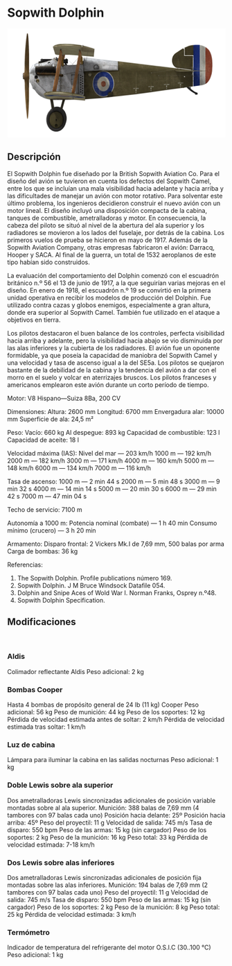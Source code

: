 # Sopwith Dolphin

![sopdolphin](../images/sopdolphin.png)

## Descripción

El Sopwith Dolphin fue diseñado por la British Sopwith Aviation Co. Para el diseño del avión se tuvieron en cuenta los defectos del Sopwith Camel, entre los que se incluían una mala visibilidad hacia adelante y hacia arriba y las dificultades de manejar un avión con motor rotativo. Para solventar este último problema, los ingenieros decidieron construir el nuevo avión con un motor lineal. El diseño incluyó una disposición compacta de la cabina, tanques de combustible, ametralladoras y motor. En consecuencia, la cabeza del piloto se situó al nivel de la abertura del ala superior y los radiadores se movieron a los lados del fuselaje, por detrás de la cabina. Los primeros vuelos de prueba se hicieron en mayo de 1917. Además de la Sopwith Aviation Company, otras empresas fabricaron el avión: Darracq, Hooper y SACA. Al final de la guerra, un total de 1532 aeroplanos de este tipo habían sido construidos.

La evaluación del comportamiento del Dolphin comenzó con el escuadrón británico n.º 56 el 13 de junio de 1917, a la que seguirían varias mejoras en el diseño. En enero de 1918, el escuadrón n.º 19 se convirtió en la primera unidad operativa en recibir los modelos de producción del Dolphin. Fue utilizado contra cazas y globos enemigos, especialmente a gran altura, donde era superior al Sopwith Camel. También fue utilizado en el ataque a objetivos en tierra.

Los pilotos destacaron el buen balance de los controles, perfecta visibilidad hacia arriba y adelante, pero la visibilidad hacia abajo se vio disminuida por las alas inferiores y la cubierta de los radiadores. El avión fue un oponente formidable, ya que poseía la capacidad de maniobra del Sopwith Camel y una velocidad y tasa de ascenso igual a la del SE5a. Los pilotos se quejaron bastante de la debilidad de la cabina y la tendencia del avión a dar con el morro en el suelo y volcar en aterrizajes bruscos. Los pilotos franceses y americanos emplearon este avión durante un corto período de tiempo. 


Motor:
V8 Hispano—Suiza 8Ba, 200 CV

Dimensiones:
Altura: 2600 mm
Longitud: 6700 mm
Envergadura alar: 10000 mm
Superficie de ala: 24,5 m²

Peso:
Vacío: 660 kg
Al despegue: 893 kg
Capacidad de combustible: 123 l
Capacidad de aceite: 18 l

Velocidad máxima (IAS):
Nivel del mar — 203 km/h
1000 m — 192 km/h
2000 m — 182 km/h
3000 m — 171 km/h
4000 m — 160 km/h
5000 m — 148 km/h
6000 m — 134 km/h
7000 m — 116 km/h

Tasa de ascenso:
1000 m —  2 min 44 s
2000 m —  5 min 48 s
3000 m —  9 min 32 s
4000 m — 14 min 14 s
5000 m — 20 min 30 s
6000 m — 29 min 42 s
7000 m — 47 min 04 s

Techo de servicio: 7100 m

Autonomía a 1000 m:
Potencia nominal (combate) — 1 h 40 min
Consumo mínimo (crucero) — 3 h 20 min

Armamento:
Disparo frontal: 2 Vickers Mk.I de 7,69 mm, 500 balas por arma
Carga de bombas: 36 kg

Referencias:
1) The Sopwith Dolphin. Profile publications número 169.
2) Sopwith Dolphin. J M Bruce Windsock Datafile 054.
3) Dolphin and Snipe Aces of Wold War I. Norman Franks, Osprey n.º48.
4) Sopwith Dolphin Specification.

## Modificaciones
﻿

### Aldis

Colimador reflectante Aldis
Peso adicional: 2 kg
﻿

### Bombas Cooper

Hasta 4 bombas de propósito general de 24 lb (11 kg) Cooper
Peso adicional: 56 kg
Peso de munición: 44 kg
Peso de los soportes: 12 kg
Pérdida de velocidad estimada antes de soltar: 2 km/h
Pérdida de velocidad estimada tras soltar: 1 km/h
﻿

### Luz de cabina

Lámpara para iluminar la cabina en las salidas nocturnas
Peso adicional: 1 kg
﻿

### Doble Lewis sobre ala superior

Dos ametralladoras Lewis sincronizadas adicionales de posición variable montadas sobre al ala superior.
Munición: 388 balas de 7,69 mm (4 tambores con 97 balas cada uno)
Posición hacia delante: 25º
Posición hacia arriba: 45º
Peso del proyectil: 11 g
Velocidad de salida: 745 m/s
Tasa de disparo: 550 bpm
Peso de las armas: 15 kg (sin cargador)
Peso de los soportes: 2 kg
Peso de la munición: 16 kg
Peso total: 33 kg
Pérdida de velocidad estimada: 7-18 km/h﻿

### Dos Lewis sobre alas inferiores

Dos ametralladoras Lewis sincronizadas adicionales de posición fija montadas sobre las alas inferiores.
Munición: 194 balas de 7,69 mm (2 tambores con 97 balas cada uno)
Peso del proyectil: 11 g
Velocidad de salida: 745 m/s
Tasa de disparo: 550 bpm
Peso de las armas: 15 kg (sin cargador)
Peso de los soportes: 2 kg
Peso de la munición: 8 kg
Peso total: 25 kg
Pérdida de velocidad estimada: 3 km/h﻿

### Termómetro

Indicador de temperatura del refrigerante del motor O.S.I.C (30..100 °C)
Peso adicional: 1 kg
